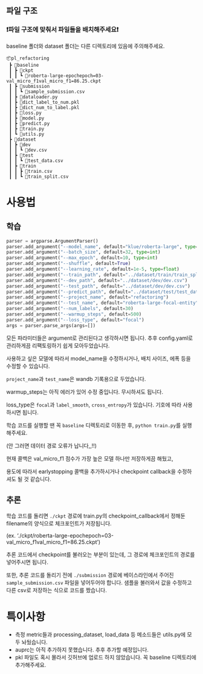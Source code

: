 ## 파일 구조

### ❗️**파일 구조에 맞춰서 파일들을 배치해주세요❗️**

baseline 폴더와 dataset 폴더는 다른 디렉토리에 있음에 주의해주세요.

```
📦pl_refactoring
 ┣ 📂baseline
 ┃ ┣ 📂ckpt
 ┃ ┃ ┗ 📜roberta-large-epochepoch=03-val_micro_f1val_micro_f1=86.25.ckpt
 ┃ ┣ 📂submission
 ┃ ┃ ┗ 📜sample_submission.csv
 ┃ ┣ 📜dataloader.py
 ┃ ┣ 📜dict_label_to_num.pkl
 ┃ ┣ 📜dict_num_to_label.pkl
 ┃ ┣ 📜loss.py
 ┃ ┣ 📜model.py
 ┃ ┣ 📜predict.py
 ┃ ┣ 📜train.py
 ┃ ┗ 📜utils.py
 ┣ 📂dataset
 ┃ ┣ 📂dev
 ┃ ┃ ┗ 📜dev.csv
 ┃ ┣ 📂test
 ┃ ┃ ┗ 📜test_data.csv
 ┃ ┣ 📂train
 ┃ ┃ ┣ 📜train.csv
 ┃ ┃ ┗ 📜train_split.csv
```

# 사용법

## 학습

```python
parser = argparse.ArgumentParser()
parser.add_argument("--model_name", default="klue/roberta-large", type=str)
parser.add_argument("--batch_size", default=32, type=int)
parser.add_argument("--max_epoch", default=10, type=int)
parser.add_argument("--shuffle", default=True)
parser.add_argument("--learning_rate", default=1e-5, type=float)
parser.add_argument("--train_path", default="../dataset/train/train_split.csv")
parser.add_argument("--dev_path", default="../dataset/dev/dev.csv")
parser.add_argument("--test_path", default="../dataset/dev/dev.csv")
parser.add_argument("--predict_path", default="../dataset/test/test_data.csv")
parser.add_argument("--project_name", default="refactoring")
parser.add_argument("--test_name", default="roberta-large-focal-entity")
parser.add_argument("--num_labels", default=30)
parser.add_argument("--warmup_steps", default=500)
parser.add_argument("--loss_type", default="focal")
args = parser.parse_args(args=[])
```

모든 파라미터들은 argument로 관리된다고 생각하시면 됩니다. 추후 config.yaml로 관리하게끔 리팩토링하기 쉽게 모아두었습니다.

사용하고 싶은 모델에 따라서 model_name을 수정하시거나, 배치 사이즈, 에폭 등을 수정할 수 있습니다.

`project_name`과 `test_name`은 wandb 기록용으로 두었습니다.

warmup_steps는 아직 에러가 있어 수정 중입니다. 무시하셔도 됩니다.

loss_type은 `focal`과 `label_smooth`, `cross_entropy`가 있습니다. 기호에 따라 사용하시면 됩니다.

학습 코드를 실행할 땐 꼭 `baseline` 디렉토리로 이동한 후, `python train.py`를 실행해주세요.

(안 그러면 데이터 경로 오류가 납니다,,!!)

현재 콜백은 val_micro_f1 점수가 가장 높은 모델 하나만 저장하게끔 해뒀고,

용도에 따라서 earlystopping 콜백을 추가하시거나 checkpoint callback을 수정하셔도 될 것 같습니다.

## 추론

학습 코드를 돌리면 `./ckpt` 경로에 train.py의 checkpoint_callback에서 정해둔 filename의 양식으로 체크포인트가 저장됩니다. 

(ex. ‘./ckpt/roberta-large-epochepoch=03-val_micro_f1val_micro_f1=86.25.ckpt’)

추론 코드에서 checkpoint를 불러오는 부분이 있는데, 그 경로에 체크포인트의 경로를 넣어주시면 됩니다.

또한, 추론 코드를 돌리기 전에 `./submission` 경로에 베이스라인에서 주어진 `sample_submission.csv` 파일을 넣어두어야 합니다. 샘플을 불러와서 값을 수정하고 다른 csv로 저장하는 식으로 코드를 짰습니다.

# 특이사항

- 측정 metric들과 processing_dataset, load_data 등 메소드들은 utils.py에 모두 놔뒀습니다.
- auprc는 아직 추가하지 못했습니다. 추후 추가할 예정입니다.
- pkl 파일도 혹시 몰라서 깃허브에 업로드 하지 않았습니다. 꼭 baseline 디렉토리에 추가해주세요.
